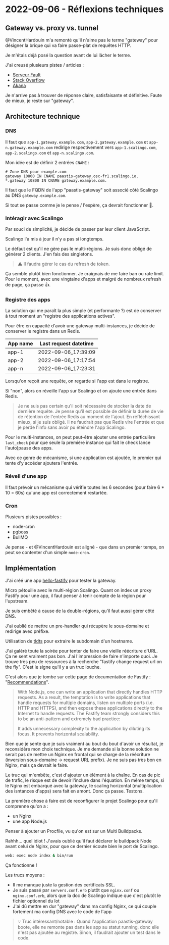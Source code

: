 # 2022-09-06 - Réflexions techniques

## Gateway vs. proxy vs. tunnel

@VincentHardouin m'a remonté qu'il n'aime pas le terme "gateway" pour désigner la brique qui va faire passe-plat de requêtes HTTP.

Je m'étais déjà posé la question avant de lui lâcher le terme.

J'ai creusé plusieurs pistes / articles :
- [Serveur Fault](https://serverfault.com/questions/994319/what-is-the-difference-between-a-proxy-server-and-a-gateway-server)
- [Stack Overflow](https://stackoverflow.com/a/34284700/2120773)
- [Akana](https://www.akana.com/blog/api-proxy-vs-api-gateway)

Je n'arrive pas à trouver de réponse claire, satisfaisante et définitive.
Faute de mieux, je reste sur "gateway".

## Architecture technique

### DNS

Il faut que `app-1.gateway.example.com`, `app-2.gateway.example.com` et `app-n.gateway.example.com` redirige respectivement vers `app-1.scalingo.com`, `app-2.scalingo.com` et `app-n.scalingo.com`.

Mon idée est de définir 2 entrées `CNAME` : 

```shell
# Zone DNS pour example.com
gateway 10800 IN CNAME paastis-gateway.osc-fr1.scalingo.io.
*.gateway 10800 IN CNAME gateway.example.com.
```

Il faut que le FQDN de l'app "paastis-gateway" soit associé côté Scalingo au DNS `gateway.example.com`.

Si tout se passe comme je le pense / l'espère, ça devrait fonctionner 🤞. 

### Intéragir avec Scalingo

Par souci de simplicité, je décide de passer par leur client JavaScript.

Scalingo l'a mis à jour il n'y a pas si longtemps.

Le défaut est qu'il ne gère pas le multi-régions.
Je suis donc obligé de générer 2 clients.
J'en fais des singletons.

> ⚠️ Il faudra gérer le cas du refresh de token.

Ça semble plutôt bien fonctionner.
Je craignais de me faire ban ou rate limit.
Pour le moment, avec une vingtaine d'apps et malgré de nombreux refresh de page, ça passe 👍.

### Registre des apps

La solution qui me paraît la plus simple (et performante ?) est de conserver à tout moment un "registre des applications actives". 

Pour être en capacité d'avoir une gateway multi-instances, je décide de conserver le registre dans un Redis.

| App name | Last request datetime |
|----------|-----------------------|
| app-1    | 2022-09-06_17:39:09   |
| app-2    | 2022-09-06_17:17:54   |
| app-n    | 2022-09-06_17:23:31   |

Lorsqu'on reçoit une requête, on regarde si l'app est dans le registre.

Si "non", alors on réveille l'app sur Scalingo et on ajoute une entrée dans Redis.

> Je ne suis pas certain qu'il soit nécessaire de stocker la date de dernière requête.
> Je pense qu'il est possible de définir la durée de vie de rétention de l'entrée Redis au moment de l'ajout.
> En réfléchissant mieux, si je suis obligé.
> Il ne faudrait pas que Redis vire l'entrée et que je perde l'info sans avoir pu éteindre l'app Scalingo.

Pour le multi-instances, on peut peut-être ajouter une entrée particulère `last_check` pour que seule la première instance qui fait le check lance l'auto)pause des apps.

Avec ce genre de mécanisme, si une application est ajoutée, le premier qui tente d'y accéder ajoutera l'entrée.

### Réveil d'une app

Il faut prévoir un mécanisme qui vérifie toutes les 6 secondes (pour faire 6 * 10 = 60s) qu'une app est correctement restartée. 

### Cron

Plusieurs pistes possibles : 
- node-cron
- pgboss
- BullMQ

Je pense - et @VincentHardouin est aligné - que dans un premier temps, on peut se contenter d'un simple `node-cron`.

## Implémentation

J'ai créé une app [hello-fastify](https://github.com/jbuget/hello-fastify) pour tester la gateway.

Micro pétouille avec le multi-région Scalingo.
Quant on index un proxy Fastify pour une app, il faut penser à tenir compte de la région pour l'upstream.

Je suis embêté à cause de la double-régions, qu'il faut aussi gérer côté DNS. 

J'ai oublié de mettre un pre-handler qui récupère le sous-domaine et redirige avec préfixe.

Utilisation de [tldts](https://github.com/remusao/tldts) pour extraire le subdomain d'un hostname.

J'ai galéré toute la soirée pour tenter de faire une vieille réécriture d'URL.
Ça ne sent vraiment pas bon.
J'ai l'impression de faire n'importe quoi.
Je trouve très peu de ressources à la recherche "fastify change request url on the fly".
C'est le signe qu'il y a un truc louche.

C'est alors que je tombe sur cette page de documentation de Fastify : "[Recommendations](https://www.fastify.io/docs/latest/Guides/Recommendations/)".

> With Node.js, one can write an application that directly handles HTTP requests. As a result, the temptation is to write applications that handle requests for multiple domains, listen on multiple ports (i.e. HTTP and HTTPS), and then expose these applications directly to the Internet to handle requests.
> The Fastify team strongly considers this to be an anti-pattern and extremely bad practice:
> 
> It adds unnecessary complexity to the application by diluting its focus.
> It prevents horizontal scalability.

Bien que je sente que je suis vraiment au bout du bout d'avoir un résultat, je reconsidère mon choix technique.
Je me demande si la bonne solution ne serait pas de mettre un Nginx en frontal qui se charge de la réécriture (inversion sous-domaine → request URL prefix).
Je ne suis pas très bon en Nginx, mais ça devrait le faire.

Le truc qui m'embête, c'est d'ajouter un élément à la chaîne.
En cas de pic de trafic, le risque est de devoir l'inclure dans l'équation.
En même temps, si le Nginx est embarqué avec la gateway, le scaling horizontal (multiplication des isntances d'apps) sera fait en amont.
Donc ça passe.
Testons.

La première chose à faire est de reconfigurer le projet Scalingo pour qu'il comprenne qu'on a :
- un Nginx
- une app Node.js

Penser à ajouter un Procfile, vu qu'on est sur un Multi Buildpacks.

Rahhh… quel idiot ! 
J'avais oublié qu'il faut déclarer le buildpack Node avant celui de Nginx, pour que ce dernier écoute bien le port de Scalingo.

```bash
web: exec node index & bin/run
```

Ça fonctionne !

Les trucs moyens :
- Il me manque juste la gestion des certificats SSL.
- Je suis passé par `servers.conf.erb` plutôt que `nginx.conf` ou `nginx.conf.erb`, alors que la doc de Scalingo indique que c'est plutôt le fichier optionnel du lot
- J'ai dû mettre en dur "gateway" dans ma config Nginx, ce qui couple fortement ma config DNS avec le code de l'app

> 💡 Truc intéressant/notable :
> Quand l'application paastis-gateway boote, elle ne remonte pas dans les app au statut running, donc elle n'est pas ajoutée au registre.
> Sinon, il faudrait ajouter un test dans le code.  
